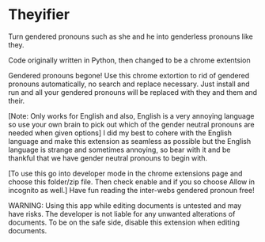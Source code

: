 # Theyifier
Turn gendered pronouns such as she and he into genderless pronouns like they.

Code originally written in Python, then changed to be a chrome extentsion

Gendered pronouns begone! Use this chrome extortion to rid of gendered pronouns automatically, no search and replace necessary. Just install and run and all your gendered pronouns will be replaced with they and them and their. 

[Note: Only works for English and also, English is a very annoying language so use your own brain to pick out which of the gender neutral pronouns are needed when given options] I did my best to cohere with the English language and make this extension as seamless as possible but the English language is strange and sometimes annoying, so bear with it and be thankful that we have gender neutral pronouns to begin with.

[To use this go into developer mode in the chrome extensions page and choose this folder/zip file. Then check enable and if you so choose Allow in incognito as well.] Have fun reading the inter-webs gendered pronoun free!

WARNING: Using this app while editing documents is untested and may have risks. The developer is not liable for any unwanted alterations of documents. To be on the safe side, disable this extension when editing documents.
